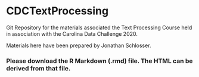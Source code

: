 # CDCTextProcessing

Git Repository for the materials associated the Text Processing Course held in association with the Carolina Data Challenge 2020. 

Materials here have been prepared by Jonathan Schlosser. 

### Please download the R Markdown (.rmd) file. The HTML can be derived from that file. 
